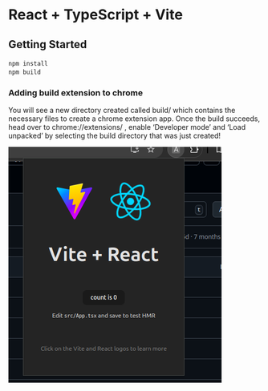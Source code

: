 # React + TypeScript + Vite

## Getting Started

```bash
npm install 
npm build 
```

### Adding build extension to chrome

You will see a new directory created called build/ which contains the necessary files to create a chrome extension app. Once the build succeeds, head over to chrome://extensions/ , enable ‘Developer mode’ and ‘Load unpacked’ by selecting the build directory that was just created!

![Running chrome extension](./src/assets/Screenshot1.png)
